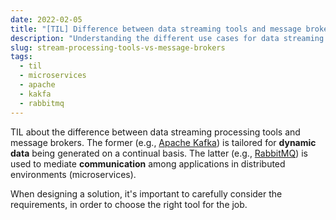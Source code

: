 ```yaml
---
date: 2022-02-05
title: "[TIL] Difference between data streaming tools and message brokers"
description: "Understanding the different use cases for data streaming tools and message brokers"
slug: stream-processing-tools-vs-message-brokers
tags:
  - til
  - microservices
  - apache
  - kakfa
  - rabbitmq
---
```


TIL about the difference between data streaming processing tools and message
brokers. The former (e.g., [Apache Kafka](https://kafka.apache.org/)) is
tailored for **dynamic data** being generated on a continual basis. The latter
(e.g., [RabbitMQ](https://www.rabbitmq.com/)) is used to mediate
**communication** among applications in distributed environments
(microservices).

When designing a solution, it's important to carefully consider the
requirements, in order to choose the right tool for the job.
